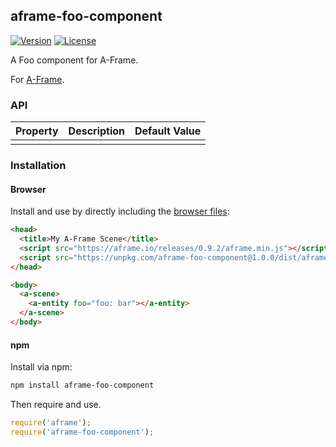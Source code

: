 ## aframe-foo-component

[![Version](http://img.shields.io/npm/v/aframe-foo-component.svg?style=flat-square)](https://npmjs.org/package/aframe-foo-component)
[![License](http://img.shields.io/npm/l/aframe-foo-component.svg?style=flat-square)](https://npmjs.org/package/aframe-foo-component)

A Foo component for A-Frame.

For [A-Frame](https://aframe.io).

### API

| Property | Description | Default Value |
| -------- | ----------- | ------------- |
|          |             |               |

### Installation

#### Browser

Install and use by directly including the [browser files](dist):

```html
<head>
  <title>My A-Frame Scene</title>
  <script src="https://aframe.io/releases/0.9.2/aframe.min.js"></script>
  <script src="https://unpkg.com/aframe-foo-component@1.0.0/dist/aframe-foo-component.min.js"></script>
</head>

<body>
  <a-scene>
    <a-entity foo="foo: bar"></a-entity>
  </a-scene>
</body>
```

#### npm

Install via npm:

```bash
npm install aframe-foo-component
```

Then require and use.

```js
require('aframe');
require('aframe-foo-component');
```
